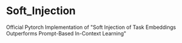 # Soft_Injection
Official Pytorch Implementation of "Soft Injection of Task Embeddings Outperforms Prompt-Based In-Context Learning"
